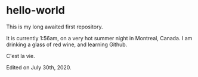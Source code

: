 # hello-world
This is my long awaited first repository.

It is currently 1:56am, on a very hot summer night in Montreal, Canada. I am drinking a glass of red wine, and learning Github.

C'est la vie.

Edited on July 30th, 2020.